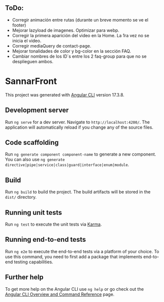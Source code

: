 ## ToDo:

- Corregir animación entre rutas (durante un breve momento se ve el footer)
- Mejorar lazyload de imagenes. Optimizar para webp.
- Corregir la primera aparición del video en la Home. La 1ra vez no se inicia el video.
- Corregir mediaQuery de contact-page.
- Mejorar tonalidades de color y bg-color en la sección FAQ.
- Cambiar nombres de los ID´s entre los 2 faq-group para que no se desplieguen ambos.

# SannarFront

This project was generated with [Angular CLI](https://github.com/angular/angular-cli) version 17.3.8.

## Development server

Run `ng serve` for a dev server. Navigate to `http://localhost:4200/`. The application will automatically reload if you change any of the source files.

## Code scaffolding

Run `ng generate component component-name` to generate a new component. You can also use `ng generate directive|pipe|service|class|guard|interface|enum|module`.

## Build

Run `ng build` to build the project. The build artifacts will be stored in the `dist/` directory.

## Running unit tests

Run `ng test` to execute the unit tests via [Karma](https://karma-runner.github.io).

## Running end-to-end tests

Run `ng e2e` to execute the end-to-end tests via a platform of your choice. To use this command, you need to first add a package that implements end-to-end testing capabilities.

## Further help

To get more help on the Angular CLI use `ng help` or go check out the [Angular CLI Overview and Command Reference](https://angular.io/cli) page.
